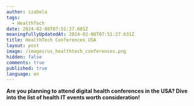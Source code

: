 ```yaml
---
author: izabela
tags:
  - HealthTech
date: 2024-02-08T07:51:27.601Z
meaningfullyUpdatedAt: 2024-02-08T07:51:27.631Z
title: HealthTech Conferences USA
layout: post
image: /images/us_healthtech_conferences.png
hidden: false
comments: true
published: true
language: en
---
```

**Are you planning to attend digital health conferences in the USA? Dive into the list of health IT events worth consideration!**